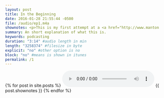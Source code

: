 ```yaml
---
layout: post
title: In the Beginning
date: 2016-01-28 21:55:44 -0500
file: /audio/ep1.m4a
shownotes: <p>This is my first attempt at a <a href="http://www.manton.org/2016/01/new-podcast-timetable.html">microcast</a>--a mini podcast--hosted completely on Github using a Jekyll generated static blog.</p><p><a href="https://twitter.com/LK64076007A">Contact me</a> on Twitter.</p>
summary: An short explanation of what this is.
keywords: podcasting
duration: "3:14" #audio length in min
length: "3258374" #filesize in byte
explicit: "no" #other option is no
block: "no" #means is shown in itunes
permalink: /1
---
```

{% for post in site.posts %}
<audio controls>
<source src="{{site.url}}{{site.baseurl}}{{ post.file }}" type="audio/x-m4a">
Your browser does not support the audio element.
</audio>
{{ post.shownotes }}
{% endfor %}

